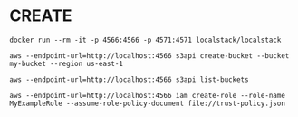 # CREATE

`docker run --rm -it -p 4566:4566 -p 4571:4571 localstack/localstack`

`aws --endpoint-url=http://localhost:4566 s3api create-bucket --bucket my-bucket --region us-east-1`

`aws --endpoint-url=http://localhost:4566 s3api list-buckets`

`aws --endpoint-url=http://localhost:4566 iam create-role --role-name MyExampleRole --assume-role-policy-document file://trust-policy.json`
